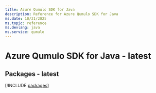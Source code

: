 ```yaml
---
title: Azure Qumulo SDK for Java
description: Reference for Azure Qumulo SDK for Java
ms.date: 10/21/2025
ms.topic: reference
ms.devlang: java
ms.service: qumulo
---
```

# Azure Qumulo SDK for Java - latest
## Packages - latest
[!INCLUDE [packages](qumulo-index.md)]